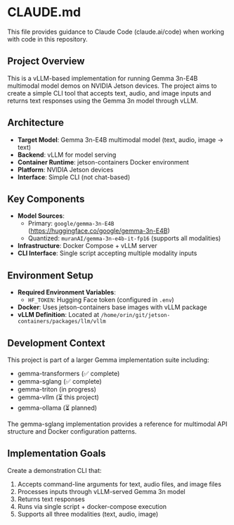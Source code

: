 # CLAUDE.md

This file provides guidance to Claude Code (claude.ai/code) when working with code in this repository.

## Project Overview

This is a vLLM-based implementation for running Gemma 3n-E4B multimodal model demos on NVIDIA Jetson devices. The project aims to create a simple CLI tool that accepts text, audio, and image inputs and returns text responses using the Gemma 3n model through vLLM.

## Architecture

- **Target Model**: Gemma 3n-E4B multimodal model (text, audio, image → text)
- **Backend**: vLLM for model serving
- **Container Runtime**: jetson-containers Docker environment
- **Platform**: NVIDIA Jetson devices
- **Interface**: Simple CLI (not chat-based)

## Key Components

- **Model Sources**:
  - Primary: `google/gemma-3n-E4B` (https://huggingface.co/google/gemma-3n-E4B)
  - Quantized: `muranAI/gemma-3n-e4b-it-fp16` (supports all modalities)
- **Infrastructure**: Docker Compose + vLLM server
- **CLI Interface**: Single script accepting multiple modality inputs

## Environment Setup

- **Required Environment Variables**:
  - `HF_TOKEN`: Hugging Face token (configured in `.env`)
- **Docker**: Uses jetson-containers base images with vLLM package
- **vLLM Definition**: Located at `/home/orin/git/jetson-containers/packages/llm/vllm`

## Development Context

This project is part of a larger Gemma implementation suite including:
- gemma-transformers (✅ complete)
- gemma-sglang (✅ complete) 
- gemma-triton (in progress)
- gemma-vllm (⏳ this project)
- gemma-ollama (⏳ planned)

The gemma-sglang implementation provides a reference for multimodal API structure and Docker configuration patterns.

## Implementation Goals

Create a demonstration CLI that:
1. Accepts command-line arguments for text, audio files, and image files
2. Processes inputs through vLLM-served Gemma 3n model
3. Returns text responses
4. Runs via single script + docker-compose execution
5. Supports all three modalities (text, audio, image)
